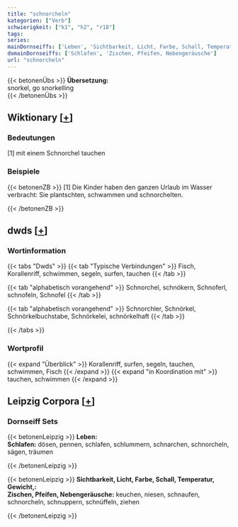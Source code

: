 ```yaml
---
title: "schnorcheln"
kategorien: ["Verb"]
schwierigkeit: ["k1", "h2", "r18"]
tags:
series:
mainDornseiffs: ['Leben', 'Sichtbarkeit, Licht, Farbe, Schall, Temperatur, Gewicht,']
domainDornseiffs: ['Schlafen', 'Zischen, Pfeifen, Nebengeräusche']
url: "schnorcheln"
---
```


{{< betonenÜbs >}}
**Übersetzung:**  
snorkel, go snorkelling  
{{< /betonenÜbs >}}

## Wiktionary [[+](https://de.wiktionary.org/wiki/schnorcheln)]

### Bedeutungen
[1] mit einem Schnorchel tauchen  

### Beispiele
{{< betonenZB >}}
[1] Die Kinder haben den ganzen Urlaub im Wasser verbracht: Sie plantschten, schwammen und schnorchelten.  

{{< /betonenZB >}}


## dwds [[+](https://www.dwds.de/wb/schnorcheln)]

### Wortinformation
{{< tabs "Dwds" >}}
{{< tab "Typische Verbindungen" >}}
Fisch, Korallenriff, schwimmen, segeln, surfen, tauchen
{{< /tab >}}

{{< tab "alphabetisch vorangehend" >}}
Schnorchel, schnökern, Schnoferl, schnofeln, Schnofel
{{< /tab >}}

{{< tab "alphabetisch vorangehend" >}}
Schnorchler, Schnörkel, Schnörkelbuchstabe, Schnörkelei, schnörkelhaft
{{< /tab >}}

{{< /tabs >}}

### Wortprofil
{{< expand "Überblick" >}} Korallenriff, surfen, segeln, tauchen, schwimmen, Fisch {{< /expand >}}
{{< expand "in Koordination mit" >}} tauchen, schwimmen {{< /expand >}}

## Leipzig Corpora [[+](https://corpora.uni-leipzig.de/en/res?word=schnorcheln&corpusId=deu_newscrawl-public_2018)]

### Dornseiff Sets
{{< betonenLeipzig >}}
**Leben:**  
**Schlafen:** dösen, pennen, schlafen, schlummern, schnarchen, schnorcheln, sägen, träumen  

{{< /betonenLeipzig >}}


{{< betonenLeipzig >}}
**Sichtbarkeit, Licht, Farbe, Schall, Temperatur, Gewicht,:**  
**Zischen, Pfeifen, Nebengeräusche:** keuchen, niesen, schnaufen, schnorcheln, schnuppern, schnüffeln, ziehen  

{{< /betonenLeipzig >}}
